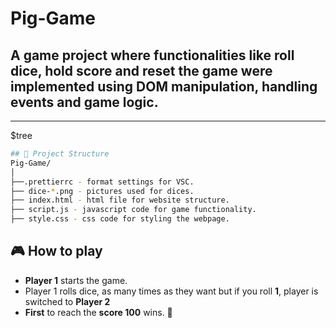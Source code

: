 # Pig-Game
## A game project where functionalities like roll dice, hold score and reset the game were implemented using DOM manipulation, handling events and game logic.
---------------------------------------------------------------------------------------------------------------
$tree
```bash
## 📁 Project Structure
Pig-Game/
│
├──.prettierrc - format settings for VSC.
├── dice-*.png - pictures used for dices.
├── index.html - html file for website structure.
├── script.js - javascript code for game functionality.
├── style.css - css code for styling the webpage.
```
## 🎮 How to play
- __Player 1__ starts the game.
- Player 1 rolls dice, as many times as they want but if you roll **1**, player is switched to **Player 2**
- **First** to reach the **score 100** wins. 🎉
